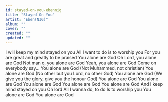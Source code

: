 ```yaml
---
id: stayed-on-you-ebennig
title: "Stayed On You"
artist: "Eben(NIG)"
album: ""
cover: ""
created: ""
updated: ""
---
```


I will keep my mind stayed on you
All I want to do is to worship you
For you are great and greatly to be praised
You alone are God
Oh Lord, you alone are God
Not man o, you alone are God
Yeah, you alone are God
Come on everybody say...
You alone are God
(Not Muhammed, not christian)
You alone are God
(No other but you Lord, no other God)
You alone are God
(We give you the glory, give you the honour God)
You alone are God
You alone are God
You alone are God
You alone are God
You alone are God
And I keep mind stayed on you
Oh lord
All I wanna do, to do
Is to worship you
You alone are God
You alone are God